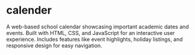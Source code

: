 # calender
A web-based school calendar showcasing important academic dates and events. Built with HTML, CSS, and JavaScript for an interactive user experience. Includes features like event highlights, holiday listings, and responsive design for easy navigation.
